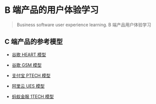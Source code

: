 # B 端产品的用户体验学习

> Business software user experience learning.
> B 端产品用户体验学习

## C 端产品的参考模型
- [谷歌 HEART 模型](Model_Google_HEART.md)

- [谷歌 GSM 模型]()
- [支付宝 PTECH 模型]()
- [阿里云 UES 模型]()
- [蚂蚁金服 1TECH 模型]()
